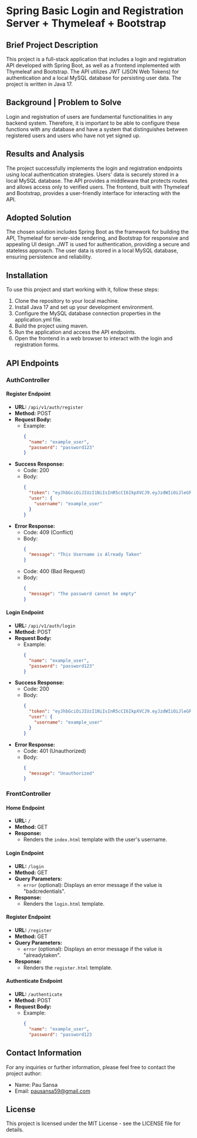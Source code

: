 # Spring Basic Login and Registration Server + Thymeleaf + Bootstrap


## Brief Project Description

This project is a full-stack application that includes a login and registration API developed with Spring Boot, as well as a frontend implemented with Thymeleaf and Bootstrap. The API utilizes JWT (JSON Web Tokens) for authentication and a local MySQL database for persisting user data. The project is written in Java 17.

## Background | Problem to Solve

Login and registration of users are fundamental functionalities in any backend system. Therefore, it is important to be able to configure these functions with any database and have a system that distinguishes between registered users and users who have not yet signed up.

## Results and Analysis

The project successfully implements the login and registration endpoints using local authentication strategies. Users' data is securely stored in a local MySQL database. The API provides a middleware that protects routes and allows access only to verified users. The frontend, built with Thymeleaf and Bootstrap, provides a user-friendly interface for interacting with the API.

## Adopted Solution

The chosen solution includes Spring Boot as the framework for building the API, Thymeleaf for server-side rendering, and Bootstrap for responsive and appealing UI design. JWT is used for authentication, providing a secure and stateless approach. The user data is stored in a local MySQL database, ensuring persistence and reliability.

## Installation

To use this project and start working with it, follow these steps:

1. Clone the repository to your local machine.
2. Install Java 17 and set up your development environment.
3. Configure the MySQL database connection properties in the application.yml file.
4. Build the project using maven.
5. Run the application and access the API endpoints.
6. Open the frontend in a web browser to interact with the login and registration forms.




## API Endpoints

### AuthController

#### Register Endpoint

- **URL:** `/api/v1/auth/register`
- **Method:** POST
- **Request Body:**
  - Example:
    ```json
    {
      "name": "example_user",
      "password": "password123"
    }
    ```
- **Success Response:**
  - Code: 200
  - Body:
    ```json
    {
      "token": "eyJhbGciOiJIUzI1NiIsInR5cCI6IkpXVCJ9.eyJzdWIiOiJleGFtcGxlX3VzZXIiLCJpYXQiOjE2MjIxNTUwMzgsImV4cCI6MTYyMjE1NzYzOH0.GvdqsQZ2A9fBKwFt6TRCf7_IZyt3lK2M8ymRVGL7G80",
      "user": {
        "username": "example_user"
      }
    }
    ```
- **Error Response:**
  - Code: 409 (Conflict)
  - Body:
    ```json
    {
      "message": "This Username is Already Taken"
    }
    ```
  - Code: 400 (Bad Request)
  - Body:
    ```json
    {
      "message": "The password cannot be empty"
    }
    ```

#### Login Endpoint

- **URL:** `/api/v1/auth/login`
- **Method:** POST
- **Request Body:**
  - Example:
    ```json
    {
      "name": "example_user",
      "password": "password123"
    }
    ```
- **Success Response:**
  - Code: 200
  - Body:
    ```json
    {
      "token": "eyJhbGciOiJIUzI1NiIsInR5cCI6IkpXVCJ9.eyJzdWIiOiJleGFtcGxlX3VzZXIiLCJpYXQiOjE2MjIxNTUwMzgsImV4cCI6MTYyMjE1NzYzOH0.GvdqsQZ2A9fBKwFt6TRCf7_IZyt3lK2M8ymRVGL7G80",
      "user": {
        "username": "example_user"
      }
    }
    ```
- **Error Response:**
  - Code: 401 (Unauthorized)
  - Body:
    ```json
    {
      "message": "Unauthorized"
    }
    ```

### FrontController

#### Home Endpoint

- **URL:** `/`
- **Method:** GET
- **Response:**
  - Renders the `index.html` template with the user's username.

#### Login Endpoint

- **URL:** `/login`
- **Method:** GET
- **Query Parameters:**
  - `error` (optional): Displays an error message if the value is "badcredentials".
- **Response:**
  - Renders the `login.html` template.

#### Register Endpoint

- **URL:** `/register`
- **Method:** GET
- **Query Parameters:**
  - `error` (optional): Displays an error message if the value is "alreadytaken".
- **Response:**
  - Renders the `register.html` template.

#### Authenticate Endpoint

- **URL:** `/authenticate`
- **Method:** POST
- **Request Body:**
  - Example:
    ```json
    {
      "name": "example_user",
      "password": "password123


## Contact Information 

For any inquiries or further information, please feel free to contact the project author:

- Name: Pau Sansa
- Email: pausansa59@gmail.com

## License
This project is licensed under the MIT License - see the LICENSE file for details.